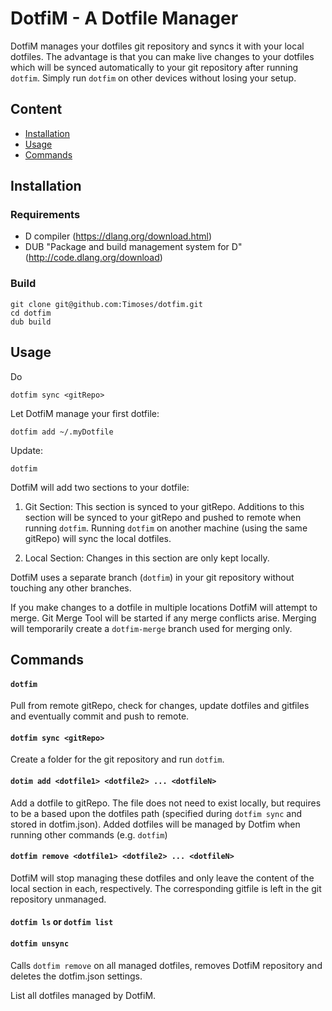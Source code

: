 # DotfiM - A Dotfile Manager

DotfiM manages your dotfiles git repository and syncs it with your local dotfiles.
The advantage is that you can make live changes to your dotfiles which will be synced automatically to your git repository after running `dotfim`. Simply run `dotfim` on other devices without losing your setup.

## Content
- [Installation](#installation)
- [Usage](#usage)
- [Commands](#commands)


## Installation

### Requirements
- D compiler (https://dlang.org/download.html)
- DUB "Package and build management system for D" (http://code.dlang.org/download)

### Build
```
git clone git@github.com:Timoses/dotfim.git
cd dotfim
dub build
```

## Usage

Do

```
dotfim sync <gitRepo>
```

Let DotfiM manage your first dotfile:

```
dotfim add ~/.myDotfile
```

Update:

```
dotfim
```

DotfiM will add two sections to your dotfile:

1. Git Section:
  This section is synced to your gitRepo. Additions to this section will be synced to your gitRepo and pushed to remote when running `dotfim`. Running `dotfim` on another machine (using the same gitRepo) will sync the local dotfiles.

2. Local Section:
  Changes in this section are only kept locally.
  
DotfiM uses a separate branch (`dotfim`) in your git repository without touching any other branches.

If you make changes to a dotfile in multiple locations DotfiM will
attempt to merge. Git Merge Tool will be started if any merge conflicts
arise. Merging will temporarily create a `dotfim-merge` branch used for merging only.

## Commands

#### `dotfim`

Pull from remote gitRepo, check for changes, update dotfiles and gitfiles and eventually commit and push to remote.

#### `dotfim sync <gitRepo>`

Create a folder for the git repository and run `dotfim`.

#### `dotim add <dotfile1> <dotfile2> ... <dotfileN>`

Add a dotfile to gitRepo. The file does not need to exist locally, but requires to be a based upon the dotfiles path (specified during `dotfim sync` and stored in dotfim.json). Added dotfiles will be managed by Dotfim when running other commands (e.g. `dotfim`)

#### `dotfim remove <dotfile1> <dotfile2> ... <dotfileN>`

DotfiM will stop managing these dotfiles and only leave the content of the local section in each, respectively. The corresponding gitfile is left in the git repository unmanaged.

#### `dotfim ls` or `dotfim list`

#### `dotfim unsync`

Calls `dotfim remove` on all managed dotfiles, removes DotfiM repository and deletes the dotfim.json settings.

List all dotfiles managed by DotfiM.
